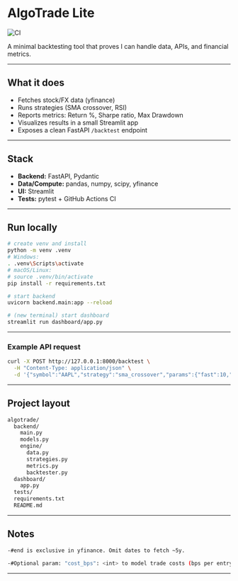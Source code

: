 # AlgoTrade Lite
![CI](https://github.com/ATavakoli-098/AlgoTrade-Lite/actions/workflows/ci.yml/badge.svg)

A minimal backtesting tool that proves I can handle data, APIs, and financial metrics.

---

## What it does
- Fetches stock/FX data (yfinance)
- Runs strategies (SMA crossover, RSI)
- Reports metrics: Return %, Sharpe ratio, Max Drawdown
- Visualizes results in a small Streamlit app
- Exposes a clean FastAPI `/backtest` endpoint

---

## Stack
- **Backend:** FastAPI, Pydantic
- **Data/Compute:** pandas, numpy, scipy, yfinance
- **UI:** Streamlit
- **Tests:** pytest + GitHub Actions CI

---

## Run locally

```bash
# create venv and install
python -m venv .venv
# Windows:
. .venv\Scripts\activate
# macOS/Linux:
# source .venv/bin/activate
pip install -r requirements.txt

# start backend
uvicorn backend.main:app --reload

# (new terminal) start dashboard
streamlit run dashboard/app.py
```
---

### Example API request

```bash
curl -X POST http://127.0.0.1:8000/backtest \
  -H "Content-Type: application/json" \
  -d '{"symbol":"AAPL","strategy":"sma_crossover","params":{"fast":10,"slow":30,"cost_bps":5}}'
```

---

## Project layout
```bash
algotrade/
  backend/
    main.py
    models.py
    engine/
      data.py
      strategies.py
      metrics.py
      backtester.py
  dashboard/
    app.py
  tests/
  requirements.txt
  README.md
```
---

## Notes
```bash
-#end is exclusive in yfinance. Omit dates to fetch ~5y.

-#Optional param: "cost_bps": <int> to model trade costs (bps per entry/exit).
```
---
